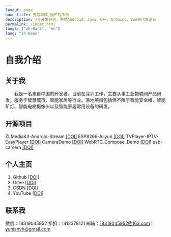 ```yaml
---
layout: page
home-title: 玉念聿辉 国产程序员
description: 7年开发经验，熟悉Android、Java、C++、Arduino、Vue等代发语音
permalink: /index.html
langs: ["zh-Hans", "en"]
lang: "zh-Hans"
---
```


# 自我介绍

## 关于我

&emsp;&emsp;我是一名来自中国的开发者，目前在深圳工作，主要从事工业物联网产品研发，服务于智慧城市、智能家居等行业。落地项目包括但不限于智能安全帽、智能矿灯、智能电梯摄像头以及智能家居常用设备的研发。

## 开源项目

ZLMediaKit-Android-Stream [[DOI]](https://github.com/yunianvh/ZLMediaKit-Android-Stream)
ESP8266-Aliyun [[DOI]](https://github.com/yunianvh/ESP8266-Aliyun)
TVPlayer-IPTV-EasyPlayer [[DOI]](https://github.com/yunianvh/TVPlayer-IPTV-EasyPlayer)
CameraDemo [[DOI]](https://gitee.com/yunianvh/camera-demo)
WebRTC_Compose_Demo [[DOI]](https://gitee.com/yunianvh/web-rtc_-compose_-demo)
usb-camera [[DOI]](https://gitee.com/yunianvh/usb-camera)

## 个人主页

1. Github [[DOI]](https://github.com/yunianvh)
2. Gitee [[DOI]](https://gitee.com/yunianvh)
3. CSDN [[DOI]](https://blog.csdn.net/qq_35350654)
4. YouTube [[DOI]](https://www.youtube.com/)

## 联系我

微信：18319045952
扣扣：1412378121
邮箱：18319045952@163.com | yunianvh@gmail.com
